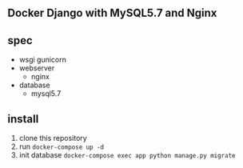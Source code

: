 ## Docker Django with MySQL5.7 and Nginx

## spec

- wsgi
  gunicorn
- webserver
  - nginx
- database
  - mysql5.7

## install

1. clone this repository
1. run `docker-compose up -d`
1. init database `docker-compose exec app python manage.py migrate`
